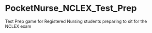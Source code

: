# PocketNurse_NCLEX_Test_Prep
Test Prep game for Registered Nursing students preparing to sit for the NCLEX exam
